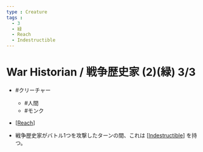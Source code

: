 ```yaml
---
type : Creature
tags :
  - 3
  - 緑
  - Reach
  - Indestructible
---
```

# War Historian / 戦争歴史家 (2)(緑) 3/3

* #クリーチャー
  * #人間
  * #モンク 

* [[Reach]] 
* 戦争歴史家がバトル1つを攻撃したターンの間、これは [[Indestructible]] を持つ。

[//begin]: # "Autogenerated link references for markdown compatibility"
[Reach]: ../../KeywordAbilities/Reach.md "Reach / 到達"
[Indestructible]: ../../KeywordAbilities/Indestructible.md "Indestructible / 破壊不能"
[//end]: # "Autogenerated link references"
